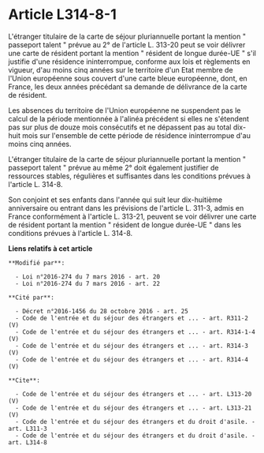 # Article L314-8-1

L'étranger titulaire de la carte de séjour pluriannuelle portant la mention " passeport talent " prévue au 2° de l'article L.
313-20 peut se voir délivrer une carte de résident portant la mention " résident de longue durée-UE " s'il justifie d'une
résidence ininterrompue, conforme aux lois et règlements en vigueur, d'au moins cinq années sur le territoire d'un Etat
membre de l'Union européenne sous couvert d'une carte bleue européenne, dont, en France, les deux années précédant sa demande
de délivrance de la carte de résident. 

Les absences du territoire de l'Union européenne ne suspendent pas le calcul de la période mentionnée à l'alinéa précédent si
elles ne s'étendent pas sur plus de douze mois consécutifs et ne dépassent pas au total dix-huit mois sur l'ensemble de cette
période de résidence ininterrompue d'au moins cinq années. 

L'étranger titulaire de la carte de séjour pluriannuelle portant la mention " passeport talent " prévue au même 2° doit
également justifier de ressources stables, régulières et suffisantes dans les conditions prévues à l'article L. 314-8. 

Son conjoint et ses enfants dans l'année qui suit leur dix-huitième anniversaire ou entrant dans les prévisions de l'article
L. 311-3, admis en France conformément à l'article L. 313-21, peuvent se voir délivrer une carte de résident portant la
mention " résident de longue durée-UE " dans les conditions prévues à l'article L. 314-8.

**Liens relatifs à cet article**

	**Modifié par**:

	  - Loi n°2016-274 du 7 mars 2016 - art. 20
	  - Loi n°2016-274 du 7 mars 2016 - art. 22

	**Cité par**:

	  - Décret n°2016-1456 du 28 octobre 2016 - art. 25
	  - Code de l'entrée et du séjour des étrangers et ... - art. R311-2 (V)
	  - Code de l'entrée et du séjour des étrangers et ... - art. R314-1-4 (V)
	  - Code de l'entrée et du séjour des étrangers et ... - art. R314-3 (V)
	  - Code de l'entrée et du séjour des étrangers et ... - art. R314-4 (V)

	**Cite**:

	  - Code de l'entrée et du séjour des étrangers et ... - art. L313-20 (V)
	  - Code de l'entrée et du séjour des étrangers et ... - art. L313-21 (V)
	  - Code de l'entrée et du séjour des étrangers et du droit d'asile. - art. L311-3
	  - Code de l'entrée et du séjour des étrangers et du droit d'asile. - art. L314-8
